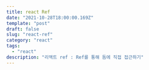 ```yaml
---
title: react Ref
date: "2021-10-28T18:00:00.169Z"
template: "post"
draft: false
slug: "react-ref"
category: "react"
tags:
  - "react"
description: "리액트 ref : Ref를 통해 돔에 직접 접근하기"
---
```



